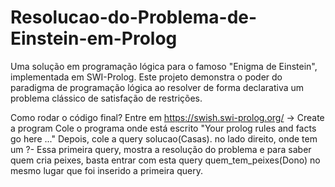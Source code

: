# Resolucao-do-Problema-de-Einstein-em-Prolog
Uma solução em programação lógica para o famoso "Enigma de Einstein", implementada em SWI-Prolog. Este projeto demonstra o poder do paradigma de programação lógica ao resolver de forma declarativa um problema clássico de satisfação de restrições.

Como rodar o código final?
Entre em https://swish.swi-prolog.org/
-> Create a program
Cole o programa onde está escrito "Your prolog rules and facts go here ..."
Depois, cole a query solucao(Casas). no lado direito, onde tem um ?-
Essa primeira query, mostra a resolução do problema e para saber quem cria peixes,
basta entrar com esta query quem_tem_peixes(Dono) no mesmo lugar que foi inserido
a primeira query. 
